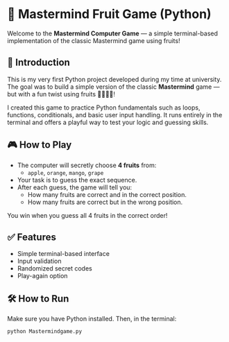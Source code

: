 # 🍇 Mastermind Fruit Game (Python)

Welcome to the **Mastermind Computer Game** — a simple terminal-based implementation of the classic Mastermind game using fruits!

## 📘 Introduction

This is my very first Python project developed during my time at university. The goal was to build a simple version of the classic **Mastermind** game — but with a fun twist using fruits 🍎🍊🥭🍇!

I created this game to practice Python fundamentals such as loops, functions, conditionals, and basic user input handling. It runs entirely in the terminal and offers a playful way to test your logic and guessing skills.

## 🎮 How to Play

- The computer will secretly choose **4 fruits** from:
  - `apple`, `orange`, `mango`, `grape`
- Your task is to guess the exact sequence.
- After each guess, the game will tell you:
  - How many fruits are correct and in the correct position.
  - How many fruits are correct but in the wrong position.

You win when you guess all 4 fruits in the correct order!

## ✅ Features

- Simple terminal-based interface
- Input validation
- Randomized secret codes
- Play-again option

## 🛠️ How to Run

Make sure you have Python installed. Then, in the terminal:

```bash
python Mastermindgame.py
